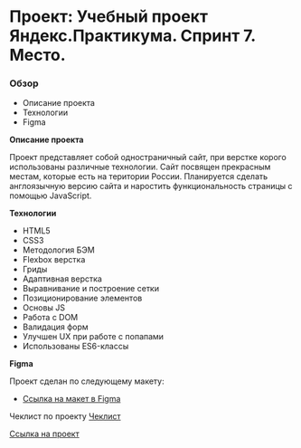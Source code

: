 # Проект: Учебный проект Яндекс.Практикума. Спринт 7. Место.
### Обзор
* Описание проекта
* Технологии
* Figma

**Описание проекта**

Проект представляет собой одностраничный сайт, при верстке корого использованы различные технологии.
Сайт посвящен прекрасным местам, которые есть на територии России.
Планируется сделать англоязычную версию сайта и наростить функциональность страницы с помощью JavaScript.

**Технологии**

* HTML5
* CSS3
* Методология БЭМ
* Flexbox верстка
* Гриды
* Адаптивная верстка
* Выравнивание и построение сетки
* Позиционирование элементов
* Основы JS
* Работа с DOM
* Валидация форм
* Улучшен UX при работе с попапами
* Использованы ES6-классы

**Figma**

Проект сделан по следующему макету:

* [Ссылка на макет в Figma](https://www.figma.com/file/kRVLKwYG3d1HGLvh7JFWRT/JavaScript.-Sprint-6?node-id=0%3A1)

Чеклист по проекту [Чеклист](https://code.s3.yandex.net/web-developer/checklists-pdf/new-program/checklist-7.pdf)

[Ссылка на проект](https://evgeta.github.io/mesto/)


